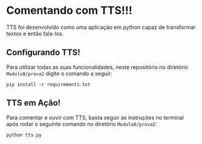 # Comentando com TTS!!!
TTS foi desenvolvido como uma aplicação em python capaz de transformar textos e então fala-los.

## Configurando TTS!
Para utilizar todas as suas funcionalidades, neste repositório no diretório `Modulo8/prova2` digite o comando a seguir:
```
pip install -r requirements.txt
```

## TTS em Ação!
Para comentar e ouvir com TTS, basta seguir as instruções no terminal após rodar o seguinte comando no diretório `Modulo8/prova2`:
```
python tts.py
```